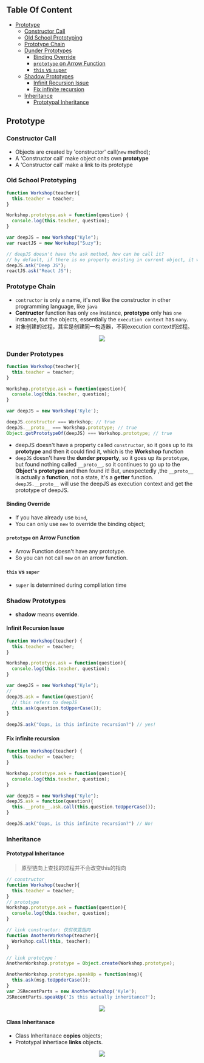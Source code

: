 <!-- START doctoc generated TOC please keep comment here to allow auto update -->
<!-- DON'T EDIT THIS SECTION, INSTEAD RE-RUN doctoc TO UPDATE -->
## Table Of Content

- [Prototype](#prototype)
  - [Constructor Call](#constructor-call)
  - [Old School Prototyping](#old-school-prototyping)
  - [Prototype Chain](#prototype-chain)
  - [Dunder Prototypes](#dunder-prototypes)
    - [Binding Override](#binding-override)
    - [`prototype` on Arrow Function](#prototype-on-arrow-function)
    - [`this` vs `super`](#this-vs-super)
  - [Shadow Prototypes](#shadow-prototypes)
    - [Infinit Recursion Issue](#infinit-recursion-issue)
    - [Fix infinite recursion](#fix-infinite-recursion)
  - [Inheritance](#inheritance)
    - [Prototypal Inheritance](#prototypal-inheritance)

<!-- END doctoc generated TOC please keep comment here to allow auto update -->

## Prototype
### Constructor Call
- Objects are created by 'constructor' call(`new` method);
- A 'Constructor call' make object onits own **prototype**
- A 'Constructor call' make a link to its prototype
 
### Old School Prototyping
```javascript
function Workshop(teacher){
  this.teacher = teacher;
}

Workshop.prototype.ask = function(question) {
  console.log(this.teacher, question);
}

var deepJS = new Workshop("Kyle");
var reactJS = new Workshop("Suzy");

// deepJS doesn't have the ask method, how can he call it?
// by default, if there is no property existing in current object, it will go up
deepJS.ask("Deep JS");
reactJS.ask("React JS"); 
```
### Prototype Chain
- `contructor` is only a name, it's not like the constructor in other programming language, like `java`
- **Contructor** function has only `one` instance, **prototype** only has `one` instance, but the objects, essentially the `execution context` has `many`.
- 对象创建的过程，其实是创建同一构造器，不同execution context的过程。
<div style="text-align:center; margin:auto"><img src="img/2019-11-24-01-39-47.png"></div> 

### Dunder Prototypes
```javascript
function Workshop(teacher){
  this.teacher = teacher;
}

Workshop.prototype.ask = function(question){
  console.log(this.teacher, question);
}

var deepJS = new Workshop('Kyle');

deepJS.constructor === Workshop; // true
deepJS.__proto__ === Workshop.prototype; // true
Object.getPrototypeOf(deepJS) === Workshop.prototype; // true
```

- deepJS doesn't have a property called `constructor`, so it goes up to its **prototype** and then it could find it, which is the **Workshop** function
- `deepJS` doesn't have the **dunder property**, so it goes up its `prototype`, but found nothing called `__proto__`, so it continues to go up to the **Object's prototype** and then found it! But, unexpectedly ,the `__proto__` is actually a **function**, not a state, it's a **getter** function. `deepJS.__proto__` will use the deepJS as execution context and get the prototype of deepJS.

#### Binding Override
- If you have already use `bind`,
- You can only use `new` to override the binding object;

#### `prototype` on Arrow Function
- Arrow Function doesn't have any prototype.
- So you can not call `new` on an arrow function.

#### `this` vs `super`
- `super` is determined during complilation time

### Shadow Prototypes
- **shadow** means **override**.
#### Infinit Recursion Issue
```javascript
function Workshop(teacher) {
  this.teacher = teacher;
}

Workshop.prototype.ask = function(question){
  console.log(this.teacher, question);
}

var deepJS = new Workshop("Kyle");
// 
deepJS.ask = function(question){
  // this refers to deepJS
  this.ask(question.toUpperCase());
}

deepJS.ask("Oops, is this infinite recursion?") // yes!
```
#### Fix infinite recursion
```javascript
function Workshop(teacher) {
  this.teacher = teacher;
}

Workshop.prototype.ask = function(question){
  console.log(this.teacher, question);
}

var deepJS = new Workshop("Kyle");
deepJS.ask = function(question){
  this.__proto__.ask.call(this,question.toUpperCase());
}

deepJS.ask("Oops, is this infinite recursion?") // No!
```

### Inheritance
#### Prototypal Inheritance
> 原型链向上查找的过程并不会改变this的指向
```javascript
// constructor
function Workshop(teacher){
  this.teacher = teacher;
}
// prototype
Workshop.prototype.ask = function(question){
  console.log(this.teacher, question);
}

// link constructor: 仅仅改变指向
function AnotherWorkshop(teacher){
  Workshop.call(this, teacher);
}

// link prototype： 
AnotherWorkshop.prototype = Object.create(Workshop.prototype);

AnotherWorkshop.prototype.speakUp = function(msg){
  this.ask(msg.toUppderCase());
}
var JSRecentParts = new AnotherWorkshop('Kyle');
JSRecentParts.speakUp('Is this actually inheritance?');
```
<div style="text-align:center; margin:auto"><img src="img/2019-11-24-14-50-18.png"></div>

#### Class Inheritanace
- Class Inheritanace **copies** objects;
- Prototypal inhertiace **links** objects.
<div style="text-align:center; margin:auto"><img src="img/2019-11-24-16-38-51.png"></div>

